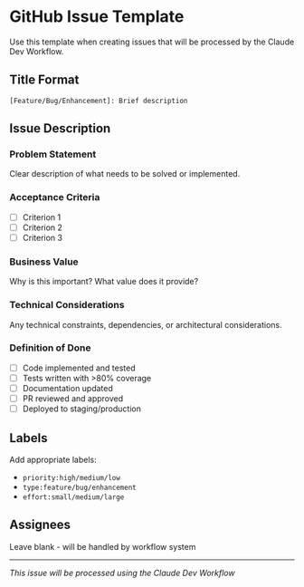 # GitHub Issue Template

Use this template when creating issues that will be processed by the Claude Dev Workflow.

## Title Format
`[Feature/Bug/Enhancement]: Brief description`

## Issue Description

### Problem Statement
Clear description of what needs to be solved or implemented.

### Acceptance Criteria
- [ ] Criterion 1
- [ ] Criterion 2  
- [ ] Criterion 3

### Business Value
Why is this important? What value does it provide?

### Technical Considerations
Any technical constraints, dependencies, or architectural considerations.

### Definition of Done
- [ ] Code implemented and tested
- [ ] Tests written with >80% coverage
- [ ] Documentation updated
- [ ] PR reviewed and approved
- [ ] Deployed to staging/production

## Labels
Add appropriate labels:
- `priority:high/medium/low`
- `type:feature/bug/enhancement`
- `effort:small/medium/large`

## Assignees
Leave blank - will be handled by workflow system

---

*This issue will be processed using the Claude Dev Workflow*